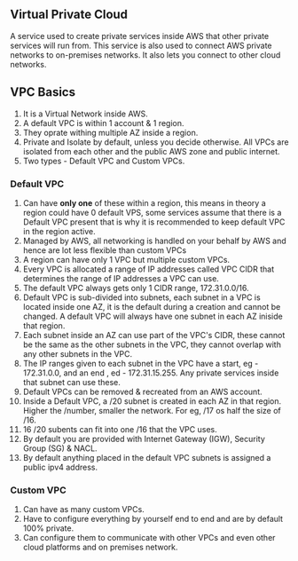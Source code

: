 ## Virtual Private Cloud

A service used to create private services inside AWS that other private services will run from. This service is also used to connect AWS private networks to on-premises networks.
It also lets you connect to other cloud networks.

## VPC Basics

1. It is a Virtual Network inside AWS.
2. A default VPC is within 1 account & 1 region.
3. They oprate withing multiple AZ inside a region.
4. Private and Isolate by default, unless you decide otherwise. All VPCs are isolated from each other and the public AWS zone and public internet.
5. Two types - Default VPC and Custom VPCs.

### Default VPC
1. Can have **only one** of these within a region, this means in theory a region could have 0 default VPS, some services assume that there is a Default VPC present that is why it is recommended to keep default VPC in the region active.
2. Managed by AWS, all networking is handled on your behalf by AWS and hence are lot less flexible than custom VPCs
3. A region can have only 1 VPC but multiple custom VPCs.
4. Every VPC is allocated a range of IP addresses called VPC CIDR that determines the range of IP addresses a VPC can use.
5. The default VPC always gets only  1 CIDR range, 172.31.0.0/16.
6. Default VPC is sub-divided into subnets, each subnet in a VPC is located inside one AZ, it is the default during a creation and cannot be changed. A default VPC will always have one subnet in each AZ iniside that region.
7. Each subnet inside an AZ can use part of the VPC's CIDR, these cannot be the same as the other subnets in the VPC, they cannot overlap with any other subnets in the VPC.
8. The IP ranges given to each subnet in the VPC have a start, eg - 172.31.0.0, and an end , ed - 172.31.15.255. Any private services inside that subnet can use these.
9. Default VPCs can be removed & recreated from an AWS account.
10. Inside a Default VPC, a /20 subnet is created in each AZ in that region. Higher the /number, smaller the network. For eg, /17 os half the size of /16.
11. 16 /20 subents can fit into one /16 that the VPC uses.
12. By default you are provided with Internet Gateway (IGW), Security Group (SG) & NACL.
13. By default anything placed in the default VPC subnets is assigned a public ipv4 address.

### Custom VPC

1. Can have as many custom VPCs.
2. Have to configure everything by yourself end to end and are by default 100% private.
3. Can configure them to communicate with other VPCs and even other cloud platforms and on premises network.

